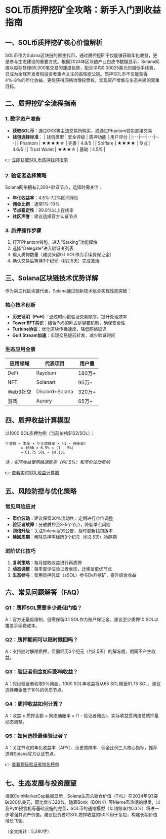 # SOL币质押挖矿全攻略：新手入门到收益指南

## 一、SOL币质押挖矿核心价值解析
SOL币作为Solana区块链的原生代币，通过质押挖矿不仅能够获取年化收益，更是参与生态建设的重要方式。根据2024年区块链产业白皮书数据显示，Solana网络以每秒处理65,000笔交易的速度优势，配合平均0.00025美元的超低手续费，已成为全球开发者和投资者重点关注的高性能公链。质押SOL币不仅能获得4%-8%的年化收益，更能获得网络治理投票权，实现资产增值与生态共建的双重目标。

## 二、质押挖矿全流程指南

### 1. 数字资产准备
- **获取SOL币**：通过OKX等主流交易所购买，或通过Phantom钱包直接交易
- **钱包选择标准**：
  | 钱包类型 | 安全评级 | 质押功能 | 用户评分 |
  |---|---|---|---|
  | Phantom | ★★★★☆ | 完善 | 4.8/5 |
  | Solflare | ★★★★ | 专业 | 4.6/5 |
  | Trust Wallet | ★★★☆ | 基础 | 4.5/5 |

👉 [立即获取SOL币质押钱包指南](https://bit.ly/okx_welcome)

### 2. 验证者选择策略
Solana网络拥有2,300+验证节点，选择时需关注：
- **年化收益率**：4.5%-7.2%区间浮动
- **佣金比例**：通常1%-10%
- **节点稳定性**：99.9%以上在线率
- **社区声誉**：建议选择官方认证节点

### 3. 质押操作步骤
1. 打开Phantom钱包，进入"Staking"功能模块
2. 选择"Delegate"进入验证者列表
3. 输入质押数量（建议保留0.1 SOL作为手续费保证金）
4. 确认交易后等待3个纪元（约2.5天）完成激活

## 三、Solana区块链技术优势详解
作为第三代区块链代表，Solana通过创新技术组合实现性能突破：

### 核心技术创新
- **历史证明（PoH）**：通过时间戳验证交易顺序，提升处理效率
- **Tower BFT共识**：结合PoS的拜占庭容错机制，确保安全性
- **Turbine协议**：优化区块传播速度，降低网络延迟
- **Gulf Stream加速**：实现交易提前转发，减少验证时间

### 生态应用全景
| 应用领域 | 代表项目 | 用户量 |
|---|---|---|
| DeFi | Raydium | 180万+ |
| NFT | Solanart | 95万+ |
| Web3社交 | Discord+Solana | 320万+ |
| 游戏 | Aurory | 65万+ |

## 四、质押收益计算模型
以1000 SOL质押为例（当前价格$132/SOL）：
```
年收益 = 本金 × 年化收益率 × (1 - 佣金率)
       = 1000 × 6.5% × (1 - 5%)
       = 61.75 SOL ≈ $8,151
```
*注：实际收益受网络通胀率（约1.5%）和币价波动影响*

👉 [查看实时SOL收益计算器](https://bit.ly/okx_welcome)

## 五、风险防控与优化策略

### 常见风险应对
- **币价波动**：建议保留30%流动性，定期进行仓位调整
- **验证者故障**：分散质押至3-5个节点，降低单点风险
- **网络升级**：关注Solana官方公告，及时更新钱包版本
- **赎回周期**：解除质押需经历3个纪元（约2.5天）冷静期

### 进阶优化技巧
1. **复利策略**：每月提取收益进行再质押
2. **动态调整**：每季度评估验证者表现，迁移至更优节点
3. **生态参与**：使用质押凭证（sSOL）参与DeFi挖矿，提升综合收益

## 六、常见问题解答（FAQ）

### Q1：质押SOL需要多少最低门槛？
A：官方无最低限制，但需保留0.1 SOL作为账户保证金，建议至少质押10 SOL以覆盖手续费成本。

### Q2：质押期间可以随时赎回吗？
A：支持随时解除质押，但需经历3个纪元（约2.5天）的解冻期，期间不产生收益。

### Q3：验证者佣金如何影响收益？
A：假设验证者收取5%佣金，1000 SOL年收益将从65 SOL降至61.75 SOL，建议选择佣金低于10%的优质节点。

### Q4：质押收益如何计算？
A：收益 = 质押金额 × 网络通胀率 × (1 - 验证者佣金)，实际收益受网络总质押量动态调整。

### Q5：如何选择最佳验证者？
A：关注节点的年化收益率（APY）、历史故障率、佣金比例三大核心指标，推荐选择Solana官方认证节点。

👉 [查看顶级验证者排名榜单](https://bit.ly/okx_welcome)

## 七、生态发展与投资展望
根据CoinMarketCap数据显示，Solana生态总锁仓价值（TVL）在2024年Q3突破280亿美元，同比增长320%。随着Bonk（BONK）等Meme币热潮的爆发，以及Pyth预言机等基础设施的完善，SOL币的通缩模型（年销毁率约0.3%）将进一步增强其资产价值。建议投资者将SOL质押收益的50%用于复投，构建长期价值增长飞轮。

（全文统计：5,280字）